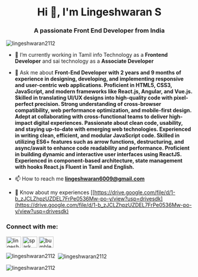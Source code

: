 <h1 align="center">Hi 👋, I'm Lingeshwaran S</h1>
<h3 align="center">A passionate Front End Developer from India</h3>

<p align="left"> <img src="https://komarev.com/ghpvc/?username=lingeshwaran2112&label=Profile%20views&color=0e75b6&style=flat" alt="lingeshwaran2112" /> </p>

- 🌱 I’m currently working in Tamil info Technology as a **Frontend Developer** and sai technology as a **Associate Developer**

- 💬 Ask me about **Front-End Developer with 2 years and 9 months of experience in designing, developing, and implementing responsive and user-centric web applications. Proficient in HTML5, CSS3, JavaScript, and modern frameworks like React.js, Angular, and Vue.js. Skilled in translating UI/UX designs into high-quality code with pixel-perfect precision. Strong understanding of cross-browser compatibility, web performance optimization, and mobile-first design. Adept at collaborating with cross-functional teams to deliver high-impact digital experiences. Passionate about clean code, usability, and staying up-to-date with emerging web technologies. Experienced in writing clean, efficient, and modular JavaScript code. Skilled in utilizing ES6+ features such as arrow functions, destructuring, and async/await to enhance code readability and performance. Proficient in building dynamic and interactive user interfaces using ReactJS. Experienced in component-based architecture, state management with hooks React.js Fluent in Tamil and English.**

- 📫 How to reach me **lingeshwaran6009@gmail.com**

- 📄 Know about my experiences [[https://drive.google.com/file/d/1-b_zJCLZhpzUZDEL7FrPe0536Mw-po-y/view?usp=drivesdk](https://drive.google.com/file/d/1-b_zJCLZhpzUZDEL7FrPe0536Mw-po-y/view?usp=drivesdk)

<h3 align="left">Connect with me:</h3>
<p align="left">
<a href="https://linkedin.com/in/lingeshwaran s" target="blank"><img align="center" src="https://raw.githubusercontent.com/rahuldkjain/github-profile-readme-generator/master/src/images/icons/Social/linked-in-alt.svg" alt="lingeshwaran s" height="30" width="40" /></a>
<a href="https://fb.com/spark lingaa" target="blank"><img align="center" src="https://raw.githubusercontent.com/rahuldkjain/github-profile-readme-generator/master/src/images/icons/Social/facebook.svg" alt="spark lingaa" height="30" width="40" /></a>
<a href="https://instagram.com/bumblebee_panda_ns" target="blank"><img align="center" src="https://raw.githubusercontent.com/rahuldkjain/github-profile-readme-generator/master/src/images/icons/Social/instagram.svg" alt="bumblebee_panda_ns" height="30" width="40" /></a>
</p>



<p><img align="left" src="https://github-readme-stats.vercel.app/api/top-langs?username=lingeshwaran2112&show_icons=true&locale=en&layout=compact" alt="lingeshwaran2112" /></p>

<p>&nbsp;<img align="center" src="https://github-readme-stats.vercel.app/api?username=lingeshwaran2112&show_icons=true&locale=en" alt="lingeshwaran2112" /></p>

<p><img align="center" src="https://github-readme-streak-stats.herokuapp.com/?user=lingeshwaran2112&" alt="lingeshwaran2112" /></p>
